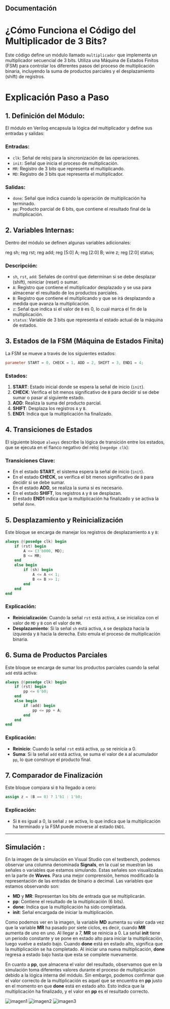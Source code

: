 ## Documentación

# ¿Cómo Funciona el Código del Multiplicador de 3 Bits?

Este código define un módulo llamado `multiplicador` que implementa un multiplicador secuencial de 3 bits. Utiliza una Máquina de Estados Finitos (FSM) para controlar los diferentes pasos del proceso de multiplicación binaria, incluyendo la suma de productos parciales y el desplazamiento (shift) de registros.

# Explicación Paso a Paso

## 1. Definición del Módulo:

El módulo en Verilog encapsula la lógica del multiplicador y define sus entradas y salidas:

### Entradas:

+ `clk`: Señal de reloj para la sincronización de las operaciones.
+ `init`: Señal que inicia el proceso de multiplicación.
+ `MR`: Registro de 3 bits que representa el multiplicando.
+ `MD`: Registro de 3 bits que representa el multiplicador.

### Salidas:

+ `done`: Señal que indica cuando la operación de multiplicación ha terminado.
+ `pp`: Producto parcial de 6 bits, que contiene el resultado final de la multiplicación.

## 2. Variables Internas:

Dentro del módulo se definen algunas variables adicionales:

reg sh;
reg rst;
reg add;
reg [5:0] A;
reg [2:0] B;
wire z;
reg [2:0] status;


### Descripción:

+ `sh`, `rst`, `add`: Señales de control que determinan si se debe desplazar (shift), reiniciar (reset) o sumar.
+ `A`: Registro que contiene el multiplicador desplazado y se usa para almacenar el resultado de los productos parciales.
+ `B`: Registro que contiene el multiplicando y que se irá desplazando a medida que avanza la multiplicación.
+ `z`: Señal que indica si el valor de `B` es 0, lo cual marca el fin de la multiplicación.
+ `status`: Variable de 3 bits que representa el estado actual de la máquina de estados.

## 3. Estados de la FSM (Máquina de Estados Finita)

La FSM se mueve a través de los siguientes estados:

```verilog
parameter START = 0, CHECK = 1, ADD = 2, SHIFT = 3, END1 = 4;
```

### Estados:

1. **START**: Estado inicial donde se espera la señal de inicio (`init`).
2. **CHECK**: Verifica el bit menos significativo de `B` para decidir si se debe sumar o pasar al siguiente estado.
3. **ADD**: Realiza la suma del producto parcial.
4. **SHIFT**: Desplaza los registros `A` y `B`.
5. **END1**: Indica que la multiplicación ha finalizado.

## 4. Transiciones de Estados

El siguiente bloque `always` describe la lógica de transición entre los estados, que se ejecuta en el flanco negativo del reloj (`negedge clk`):


### Transiciones Clave:

- En el estado **START**, el sistema espera la señal de inicio (`init`).
- En el estado **CHECK**, se verifica el bit menos significativo de `B` para decidir si se debe sumar.
- En el estado **ADD**, se realiza la suma si es necesario.
- En el estado **SHIFT**, los registros `A` y `B` se desplazan.
- El estado **END1** indica que la multiplicación ha finalizado y se activa la señal `done`.

## 5. Desplazamiento y Reinicialización

Este bloque se encarga de manejar los registros de desplazamiento `A` y `B`:

```verilog
always @(posedge clk) begin
    if (rst) begin
        A <= {3'b000, MD};
        B <= MR;
    end
    else begin 
        if (sh) begin
            A <= A << 1;
            B <= B >> 1;
        end
    end
end
```

### Explicación:

- **Reinicialización**: Cuando la señal `rst` está activa, `A` se inicializa con el valor de `MD` y `B` con el valor de `MR`.
- **Desplazamiento**: Si la señal `sh` está activa, `A` se desplaza hacia la izquierda y `B` hacia la derecha. Esto emula el proceso de multiplicación binaria.

## 6. Suma de Productos Parciales

Este bloque se encarga de sumar los productos parciales cuando la señal `add` está activa:

```verilog
always @(posedge clk) begin
    if (rst) begin
        pp <= 6'b0;
    end
    else begin 
        if (add) begin
            pp <= pp + A;
        end
    end
end
```

### Explicación:

- **Reinicio**: Cuando la señal `rst` está activa, `pp` se reinicia a 0.
- **Suma**: Si la señal `add` está activa, se suma el valor de `A` al acumulador `pp`, lo que construye el producto final.

## 7. Comparador de Finalización

Este bloque compara si `B` ha llegado a cero:

```verilog
assign z = (B == 0) ? 1'b1 : 1'b0;
```

### Explicación:

- Si `B` es igual a 0, la señal `z` se activa, lo que indica que la multiplicación ha terminado y la FSM puede moverse al estado `END1`.

---

## Simulación :

En la imagen de la simulación en Visual Studio con el testbench, podemos observar una columna denominada **Signals**, en la cual se muestran las señales o variables que estamos simulando. Estas señales son visualizadas en la parte de **Waves**. Para una mejor comprensión, hemos modificado la representación de las entradas de binario a decimal. Las variables que estamos observando son:

- **MD** y **MR**: Representan los bits de entrada que se multiplicarán.
- **pp**: Contiene el resultado de la multiplicación (6 bits).
- **done**: Indica que la multiplicación ha sido completada.
- **init**: Señal encargada de iniciar la multiplicación.

Como podemos ver en la imagen, la variable **MD** aumenta su valor cada vez que la variable **MR** ha pasado por siete ciclos, es decir, cuando **MR** aumenta de uno en uno. Al llegar a 7, **MR** se reinicia a 0. La señal **init** tiene un periodo constante y se pone en estado alto para iniciar la multiplicación, luego vuelve a estado bajo. Cuando **done** está en estado alto, significa que la multiplicación se ha completado. Al iniciar una nueva multiplicación, **done** regresa a estado bajo hasta que esta se complete nuevamente.

En cuanto a **pp**, que almacena el valor del resultado, observamos que en la simulación toma diferentes valores durante el proceso de multiplicación debido a la lógica interna del módulo. Sin embargo, podemos confirmar que el valor correcto de la multiplicación es aquel que se encuentra en **pp** justo en el momento en que **done** está en estado alto. Esto indica que la multiplicación ha finalizado, y el valor en **pp** es el resultado correcto.

![imagen1](/imagenes/simulacion_multi_1.png)
![imagen2](/imagenes/simulacion_multi_2.png)
![imagen3](/imagenes/simulacion_multi_3.png)

